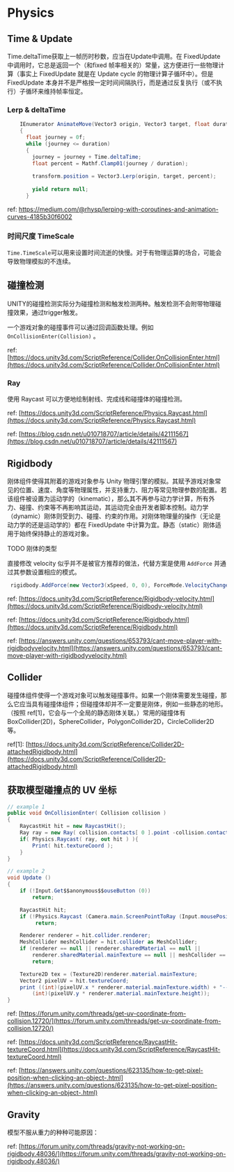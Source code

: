 # Physics

## Time & Update

Time.deltaTime获取上一帧历时秒数，应当在Update中调用。在 FixedUpdate 中调用时，它总是返回一个（和fixed 帧率相关的）常量，这方便进行一些物理计算（事实上 FixedUpdate 就是在 Update cycle 的物理计算子循环中）。但是 FixedUpdate 本身并不是严格按一定时间间隔执行，而是通过反复执行（或不执行）子循环来维持帧率恒定。

### Lerp & deltaTime

```c#
    IEnumerator AnimateMove(Vector3 origin, Vector3 target, float duration)
    {
      float journey = 0f;
      while (journey <= duration)
      {
        journey = journey + Time.deltaTime;
        float percent = Mathf.Clamp01(journey / duration);
        
        transform.position = Vector3.Lerp(origin, target, percent);
        
        yield return null;
      }
```

ref: https://medium.com/@rhysp/lerping-with-coroutines-and-animation-curves-4185b30f6002


### 时间尺度 TimeScale

`Time.TimeScale`可以用来设置时间流逝的快慢。对于有物理运算的场合，可能会导致物理模拟的不连续。

## 碰撞检测

UNITY的碰撞检测实际分为碰撞检测和触发检测两种。触发检测不会附带物理碰撞效果，通过trigger触发。

一个游戏对象的碰撞事件可以通过回调函数处理。例如 `OnCollisionEnter(Collision)` 。

ref: [https://docs.unity3d.com/ScriptReference/Collider.OnCollisionEnter.html](https://docs.unity3d.com/ScriptReference/Collider.OnCollisionEnter.html)

### Ray

使用 Raycast 可以方便地绘制射线、完成线和碰撞体的碰撞检测。

ref: [https://docs.unity3d.com/ScriptReference/Physics.Raycast.html](https://docs.unity3d.com/ScriptReference/Physics.Raycast.html)

ref: [https://blog.csdn.net/u010718707/article/details/42111567](https://blog.csdn.net/u010718707/article/details/42111567)

## Rigidbody

刚体组件使得其附着的游戏对象参与 Unity 物理引擎的模拟。其赋予游戏对象常见的位置、速度、角度等物理属性，并支持重力、阻力等常见物理参数的配置。若该组件被设置为运动学的（kinematic），那么其不再参与动力学计算，所有外力、碰撞、约束等不再影响其运动，其运动完全由开发者脚本控制。动力学（dynamic）刚体则受到力、碰撞、约束的作用。对刚体物理量的操作（无论是动力学的还是运动学的）都在 FixedUpdate 中计算为宜。静态（static）刚体适用于始终保持静止的游戏对象。

TODO 刚体的类型

直接修改 velocity 似乎并不是被官方推荐的做法，代替方案是使用 `AddForce` 并通过其参数设置相应的模式。

```csharp
 rigidbody.AddForce(new Vector3(xSpeed, 0, 0), ForceMode.VelocityChange);
```

ref: [https://docs.unity3d.com/ScriptReference/Rigidbody-velocity.html](https://docs.unity3d.com/ScriptReference/Rigidbody-velocity.html)

ref: [https://docs.unity3d.com/ScriptReference/Rigidbody.html](https://docs.unity3d.com/ScriptReference/Rigidbody.html)

ref: [https://answers.unity.com/questions/653793/cant-move-player-with-rigidbodyvelocity.html](https://answers.unity.com/questions/653793/cant-move-player-with-rigidbodyvelocity.html)

## Collider

碰撞体组件使得一个游戏对象可以触发碰撞事件。如果一个刚体需要发生碰撞，那么它应当具有碰撞体组件；但碰撞体却并不一定要是刚体，例如一些静态的地形。（按照 ref\[1\]，它会与一个全局的静态刚体关联。）常用的碰撞体有 BoxCollider\(2D\)，SphereCollider，PolygonCollider2D，CircleCollider2D 等。

ref\[1\]: [https://docs.unity3d.com/ScriptReference/Collider2D-attachedRigidbody.html](https://docs.unity3d.com/ScriptReference/Collider2D-attachedRigidbody.html)

## 获取模型碰撞点的 UV 坐标

```csharp
// example 1
public void OnCollisionEnter( Collision collision )
{
    RaycastHit hit = new RaycastHit();
    Ray ray = new Ray( collision.contacts[ 0 ].point -collision.contacts[ 0 ].normal, collision.contacts[ 0 ].normal );
    if( Physics.Raycast( ray, out hit ) ){
        Print( hit.textureCoord );
    }
}

// example 2
void Update ()
{
    if (!Input.Get$$anonymous$$ouseButton (0))
        return;

    RaycastHit hit;
    if (!Physics.Raycast (Camera.main.ScreenPointToRay (Input.mousePosition), out hit))
         return;

    Renderer renderer = hit.collider.renderer;
    MeshCollider meshCollider = hit.collider as MeshCollider;
    if (renderer == null || renderer.sharedMaterial == null || 
        renderer.sharedMaterial.mainTexture == null || meshCollider == null)
        return;

    Texture2D tex = (Texture2D)renderer.material.mainTexture;
    Vector2 pixelUV = hit.textureCoord;
    print ((int)(pixelUV.x * renderer.material.mainTexture.width) + "--" + 
        (int)(pixelUV.y * renderer.material.mainTexture.height));
}
```

ref: [https://forum.unity.com/threads/get-uv-coordinate-from-collision.12720/](https://forum.unity.com/threads/get-uv-coordinate-from-collision.12720/)

ref: [https://docs.unity3d.com/ScriptReference/RaycastHit-textureCoord.html](https://docs.unity3d.com/ScriptReference/RaycastHit-textureCoord.html)

ref: [https://answers.unity.com/questions/623135/how-to-get-pixel-position-when-clicking-an-object-.html](https://answers.unity.com/questions/623135/how-to-get-pixel-position-when-clicking-an-object-.html)

## Gravity

模型不服从重力的种种可能原因：

ref: [https://forum.unity.com/threads/gravity-not-working-on-rigidbody.48036/](https://forum.unity.com/threads/gravity-not-working-on-rigidbody.48036/)


